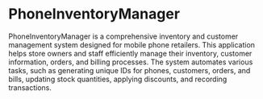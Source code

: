 # PhoneInventoryManager
 PhoneInventoryManager is a comprehensive inventory and customer management system designed for mobile phone retailers. This application helps store owners and staff efficiently manage their inventory, customer information, orders, and billing processes. The system automates various tasks, such as generating unique IDs for phones, customers, orders, and bills, updating stock quantities, applying discounts, and recording transactions.
